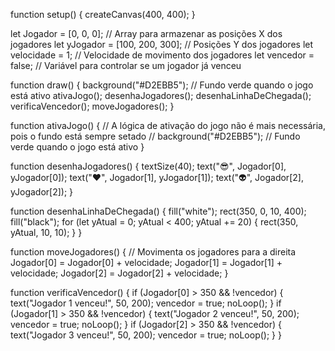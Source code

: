 function setup() {
  createCanvas(400, 400);
}

let Jogador = [0, 0, 0]; // Array para armazenar as posições X dos jogadores
let yJogador = [100, 200, 300]; // Posições Y dos jogadores
let velocidade = 1; // Velocidade de movimento dos jogadores
let vencedor = false; // Variável para controlar se um jogador já venceu

function draw() {
  background("#D2EBB5"); // Fundo verde quando o jogo está ativo
  ativaJogo();
  desenhaJogadores();
  desenhaLinhaDeChegada();
  verificaVencedor();
  moveJogadores();
}

function ativaJogo() {
  // A lógica de ativação do jogo não é mais necessária, pois o fundo está sempre setado
  // background("#D2EBB5"); // Fundo verde quando o jogo está ativo
}

function desenhaJogadores() {
  textSize(40);
  text("😎", Jogador[0], yJogador[0]);
  text("❤️", Jogador[1], yJogador[1]);
  text("👽", Jogador[2], yJogador[2]);
}

function desenhaLinhaDeChegada() {
  fill("white");
  rect(350, 0, 10, 400);
  fill("black");
  for (let yAtual = 0; yAtual < 400; yAtual += 20) {
    rect(350, yAtual, 10, 10);
  }
}

function moveJogadores() {
  // Movimenta os jogadores para a direita
  Jogador[0] = Jogador[0] + velocidade;
  Jogador[1] = Jogador[1] + velocidade;
  Jogador[2] = Jogador[2] + velocidade;
}

function verificaVencedor() {
  if (Jogador[0] > 350 && !vencedor) {
    text("Jogador 1 venceu!", 50, 200);
    vencedor = true;
    noLoop();
  }
  if (Jogador[1] > 350 && !vencedor) {
    text("Jogador 2 venceu!", 50, 200);
    vencedor = true;
    noLoop();
  }
  if (Jogador[2] > 350 && !vencedor) {
    text("Jogador 3 venceu!", 50, 200);
    vencedor = true;
    noLoop();
  }
}
